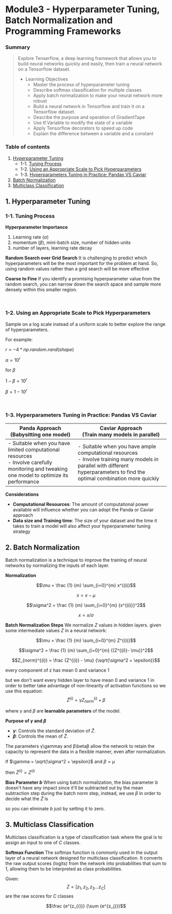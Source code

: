 # Module3 - Hyperparameter Tuning, Batch Normalization and Programming Frameworks

### Summary
> Explore Tenserflow, a deep learning framework that allows you to build neural networks quickly and easily, then train a neural network on a Tensorflow dataset.
> - Learning Objectives
>    - Master the process of hyperparameter tuning
>    - Describe softmax classification for multiple classes
>    - Apply batch normalization to make your neural network more robust
>    - Build a neural network in Tensorflow and train it on a Tensorflow dataset.
>    - Describe the purpose and operation of GradientTape
>    - Use tf.Variable to modify the state of a variable
>    - Apply Tensorflow decorators to speed up code
>    - Explain the difference between a variable and a constant

### Table of contents
1. [Hyperparameter Tuning](#1)
	- 1-1. [Tuning Process](#1-1)
	- 1-2. [Using an Appropriate Scale to Pick Hyperparameters](#1-2)
	- 1-3. [Hyperparameters Tuning in Practice: Pandas VS Caviar](#1-3)
2. [Batch Normalization](#2)
3. [Multiclass Classification](#3)


<a id="1"></a>
## 1. Hyperparameter Tuning
<a id="1-1"></a>
### 1-1. Tuning Process
**Hyperparameter Importance**
1. Learning rate ($\alpha$)
2. momentum ($\beta$), mini-batch size,  number of hidden units
3. number of layers, learning rate decay

**Random Search over Grid Search**
It is challenging to predict which hyperparameters will be the most important for the problem at hand. So, using random values rather than a grid search will be more effective

**Coarse to Fine**
If you identify a promising hyperparameter value from the random search, you can narrow down the search space and sample more densely within this smaller region.

<br>

<a id="1-2"></a>
### 1-2. Using an Appropriate Scale to Pick Hyperparameters
Sample on a log scale instead of a uniform scale to better explore the range of hyperparameters.

For example:

$r = -4 * np.random.rand(shape)$

$\alpha = 10^r$

for $\beta$

$1 - \beta = 10^r$

$\beta = 1 - 10^r$

<br>

<a id="1-3"></a>
### 1-3. Hyperparameters Tuning in Practice: Pandas VS Caviar
|Panda Approach<br/>(Babysitting one model)|Caviar Approach<br/>(Train many models in parallel)|
|--|--|
|- Suitable when you have limited computational resources<br/>- Involve carefully monitoring and tweaking one model to optimize its performance|- Suitable when you have ample computational resources<br/> - Involve training many models in parallel with different hyperparameters to find the optimal combination more quickly|

**Considerations**

- **Computational Resources**: The amount of computational power available will influence whether you can adopt the Panda or Caviar approach
- **Data size and Training time**: The size of your dataset and the time it takes to train a model will also affect your hyperparameter tuning strategy

<a id="2"></a>
## 2. Batch Normalization
Batch normalization is a technique to improve the training of neural networks by normalizing the inputs of each layer.

**Normalization**

$$\mu = \frac {1} {m} \sum_{i=0}^{m} x^{(i)}$$

$$x = x - \mu$$

$$\sigma^2 = \frac {1} {m} \sum_{i=0}^{m} {x^{(i)}}^2$$

$$x = x / \sigma$$

**Batch Normalization Steps**
We normalize $Z$ values in hidden layers.
given some intermediate values $Z$ in a neural network:

$$\mu = \frac {1} {m} \sum_{i=0}^{m} Z^{(i)}$$

$$\sigma^2 = \frac {1} {m} \sum_{i=0}^{m} {(Z^{(i)}- \mu)}^2$$

$$Z_{norm}^{(i)} = \frac {Z^{(i)} - \mu} {\sqrt{\sigma^2 + \epsilon}}$$

every component of z has mean 0 and variance 1

but we don't want every hidden layer to have mean 0 and variance 1 in order to better take advantage of non-linearity of activation functions so we use this equation:
$$\tilde Z^{(i)} = \gamma Z_{norm}^{(i)} + \beta$$

where $\gamma$ and $\beta$ are **learnable parameters** of the model.

**Purpose of $\gamma$ and $\beta$**

-   **$\gamma$**: Controls the standard deviation of $\tilde{Z}$.
-   **$\beta$**: Controls the mean of $\tilde{Z}$.

The parameters γ\gammaγ and β\betaβ allow the network to retain the capacity to represent the data in a flexible manner, even after normalization.

If $\gamma = \sqrt{\sigma^2 + \epsilon}$ and $\beta = \mu$

then $\tilde Z^{(i)} = Z^{(i)}$

**Bias Parameter $b$**
When using batch normalization, the bias parameter $b$ doesn't have any impact since it'll be subtracted out by the mean subtraction step during the batch norm step, instead, we use $\beta$ in order to decide what the $\tilde Z$ is

so you can eliminate $b$ just by setting it to zero.


<a id="3"></a>
## 3. Multiclass Classification

Multiclass classification is a type of classification task where the goal is to assign an input to one of $C$ classes.

**Softmax Function**
The softmax function is commonly used in the output layer of a neural network designed for multiclass classification. It converts the raw output scores (logits) from the network into probabilities that sum to 1, allowing them to be interpreted as class probabilities.

Given:
$$Z = [z_1, z_2, z_3 \dots z_C]$$ are the raw scores for $C$ classes

$$\frac {e^{z_{i}}} {\sum {e^{z_j}}}$$